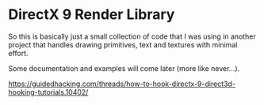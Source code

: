 # DirectX 9 Render Library
So this is basically just a small collection of code that I was using in another project that handles drawing primitives, text and textures with minimal effort.

Some documentation and examples will come later (more like never...).

https://guidedhacking.com/threads/how-to-hook-directx-9-direct3d-hooking-tutorials.10402/
